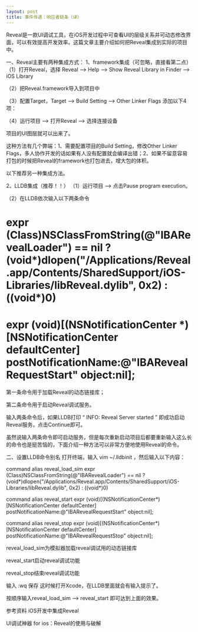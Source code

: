 ```yaml
---
layout: post
title: 事件传递：响应者链条（译）
---
```


Reveal是一款UI调试工具，在iOS开发过程中可查看UI的层级关系并可动态修改界面，可以有效提高开发效率。这篇文章主要介绍如何把Reveal集成到实际的项目中。

一、Reveal主要有两种集成方式：
1、framework集成（可忽略，直接看第二点）
（1）打开Reveal，选择 Reveal --> Help --> Show Reveal Library in Finder --> iOS Library



（2）把Reveal.framework导入到项目中


（3）配置Target，Target --> Build Setting --> Other Linker Flags 添加以下4项：


（4）运行项目 --> 打开Reveal --> 选择连接设备


项目的UI图层就可以出来了。


这种方法有几个弊端：1、需要配置项目的Build Setting，修改Other Linker Flags，多人协作开发的话如果有人没有配置就会编译出错；2、如果不留意容易打包的时候把Reveal的framework也打包进去，增大包的体积。

以下推荐另一种集成方法。

2、LLDB集成（推荐！！）
（1）运行项目 --> 点击Pause program execution。


（2）在LLDB依次输入以下两条命令

# expr (Class)NSClassFromString(@"IBARevealLoader") == nil ? (void*)dlopen("/Applications/Reveal.app/Contents/SharedSupport/iOS-Libraries/libReveal.dylib", 0x2) : ((void*)0)

# expr (void)[(NSNotificationCenter *)[NSNotificationCenter defaultCenter] postNotificationName:@"IBARevealRequestStart" object:nil];

第一条命令用于加载Reveal的动态链接库；

第二条命令用于启动Reveal调试服务。

输入两条命令后，如果LLDB打印 “ INFO: Reveal Server started ” 即成功启动Reveal服务，点击Continue即可。


虽然说输入两条命令即可启动服务，但是每次重新启动项目后都要重新输入这么长的命令也是挺苦恼的，下面介绍一种方法可以非常方便地使用Reveal的命令。

二、设置LLDB命令别名
打开终端，输入 vim ~/.lldbinit ，然后输入以下内容：

command alias reveal_load_sim expr (Class)NSClassFromString(@"IBARevealLoader") == nil ? (void*)dlopen("/Applications/Reveal.app/Contents/SharedSupport/iOS-Libraries/libReveal.dylib", 0x2) : ((void*)0)

command alias reveal_start expr (void)[(NSNotificationCenter*)[NSNotificationCenter defaultCenter] postNotificationName:@"IBARevealRequestStart" object:nil];

command alias reveal_stop expr (void)[(NSNotificationCenter*)[NSNotificationCenter defaultCenter] postNotificationName:@"IBARevealRequestStop" object:nil];

reveal_load_sim为模拟器加载reveal调试用的动态链接库

reveal_start启动reveal调试功能

reveal_stop结束reveal调试功能


输入 :wq 保存
这时候打开Xcode，在LLDB里面就会有输入提示了。


按顺序输入reveal_load_sim --> reveal_start 即可达到上面的效果。



参考资料
iOS开发中集成Reveal

UI调试神器 for ios：Reveal的使用与破解